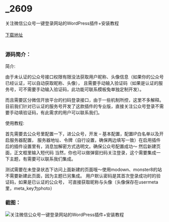 # _2609
关注微信公众号一键登录网站的WordPress插件+安装教程
<br/></br>
[下载地址](https://www.uuid2.com/2609.html "下载地址")
<br/></br>
<h3>源码简介：</h3>
<p>简介:<p>
<p>由于未认证的公众号接口权限有限没法获取用户昵称、头像信息（如果你的公众号已经认证，可以自动获取昵称、头像），  且需要手动输入验证码（如果是认证的服务号，可不需要手动输入验证码，此功能可联系模板兔单独定制开发）。 <p>
<p>而且需要区分微信开放平台的扫码登录接口，由于一些机制所控，这里不多解释。  目前我们针对已认证的服务号开发了这款插件的专业版，直接关注公众号登录不需要手动填验证码，有此需求的用户可以联系我们。<p>
<p>使用教程:<p>
<p>首先需要去公众号里配置一下，进公众号，开发 – 基本配置，配置IP白名单以及开启服务器配置，  服务器地址、令牌（自行设置，确保两边填写一致）在启用插件后的插件设置里有，消息加解密方式选明文。确保公众号配置成功～  然后新建页面，正文框里输入短代码  当然，你也可以做弹窗扫码关注登录，这个需要集成一下主题，有需要可以联系我们集成。  <p>
<p>测试需要在未登录状态下访问上面新建的页面哦～使用modown、monster8的站不需要新建此页面，因为主题已另集成。  用户默认密码是其首次登录成功时的验证码，如果是已认证的公众号，  可直接获取昵称与头像（头像保存在usermeta里，meta_key为photo）<p>
<h3>截图：</h3>
<img src="https://www.uuid2.com/wp-content/uploads/img/202105/74f92da937.png" alt="关注微信公众号一键登录网站的WordPress插件+安装教程">
